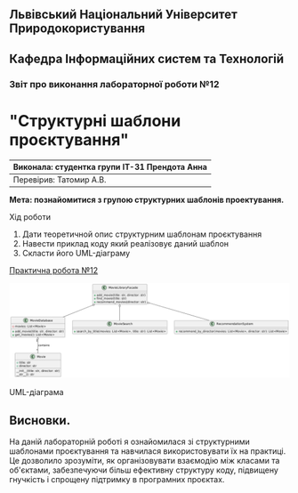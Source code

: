 ## Львівський Національний Університет Природокористування
## Кафедра Інформаційних систем та Технологій



### Звіт про виконання лабораторної роботи №12
# "Структурні шаблони проєктування"



| Виконала: студентка групи ІТ-31 Прендота Анна |
|----------------------------------------------|
| Перевірив: Татомир А.В.               |




**Мета: познайомитися з групою структурних шаблонів проектування.**


Хід роботи

1. Дати теоретичной опис структурним шаблонам проєктування 
2. Навести приклад коду який реалізовує даний шаблон
3. Скласти його UML-діаграму 

[Практична робота №12](https://github.com/KhrystynaLutsiv/IT-21_OOP/blob/master/Anna_Prendota/lab%2012/text.py)

![UML-діаграма](lab12.png) 

UML-діаграма



## Висновки. 

На даній лабораторній роботі я ознайомилася зі структурними шаблонами проєктування та навчилася використовувати їх на практиці. Це дозволило зрозуміти, як організовувати взаємодію між класами та об'єктами, забезпечуючи більш ефективну структуру коду, підвищену гнучкість і спрощену підтримку в програмних проєктах. 
